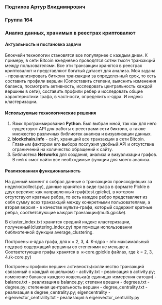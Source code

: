 ### Подтихов Артур Влидимирович
### Группа 164
### Анализ данных, хранимых в реестрах криптовалют
#### Актуальность и постановка задачи
Блокчейн технологии становятся все популярнее с каждым днем. К примеру, в сети Bitcoin ежедневно проводятся сотни тысяч транзакций между пользователями. Все эти транзакции хранятся в реестрах криптовалют и представляют богатый датасет для анализа. Моя задача - проанализировать биткоин транзакции за определенный срок, то есть составить профили вершин (Сопоставить степени, выяснить изменения баланса, посмотреть активность, исследовать центральность каждой вершины в сети), составить профили ребер и исследовать общие характеристики графа, в частности, определить к-ядра. И индекс кластеризации.
#### Используемые технологические решения
1. Язык программирования <b>Python</b>. Был выбран мной, так как для него существуют API для работы с реестрами сети биктоин, а также множество различных библиотек анализа и визуализации данных.
2. <b>blockchain.info</b> - сайт, хранящий все транзакции в сети Bitcoin. Главным фактором его выбора послужил удобный API и отсутствие ограничений на количество обращений к сайту.
3. Библиотека <b>Networkx</b> для создания, анализа и визуализации графов. В ней я смог найти все необходимые функции для моего анализа.
#### Реализованная функциональность
На данный момент я собрал данные о транзакциях происходивших за неделю(collect.py), данные хранятся в виде графа в формате Pickle в двух версиях: как направленный граф(test.gpicke), в котором отсутствуют кратные ребра, то есть каждое ребро представляет из себя сумму всех транзакций между конкретными пользователями, а вторая версия - в качестве мульти-графа, который содержит кратные ребра, соответсвующие каждой транзакции(multi.gpicke).

В cluster_index.txt хранится средний индекс кластеризации, полученный(clustering_index.py) при помощи использовании библиотечной функции average_clustering.

Построены к-ядра графа, для к = 2, 3, 4. К-ядро - это максимальный подграф содержащий вершины со степенями не меньше к. Соответстующие графы хранятся в  к-core.gpickle файлах, где k = 2, 3, 4.(k-core.py)

Построены профили вершин: активность(колличество транзакций связанный с каждый кошельком) - activity.txt - реализация в activity.py; изменение баланса каждого кошелька(в единицах измерения сатоши) - balance.txt - реализация в balance.py; степени врешин - degrees.txt - degree.py; степенная центральность вершин - degree_centrality.txt - реализация в degree_centrality.py; eigencentrality  - eigenvector_centrality.txt - реализация в eigenvector_centrality.py 
